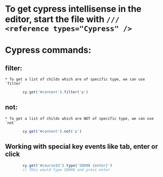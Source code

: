 # To get cypress intellisense in the editor, start the file with `/// <reference types="Cypress" />`

# Cypress commands:

## filter: 
    * To get a list of childs which are of specific type, we can use `filter`
```javascript
        cy.get('#content').filter('p')
```
## not: 
    * To get a list of childs which are NOT of specific type, we can use `not`
```javascript
        cy.get('#content').not('p')
```
## Working with special key events like tab, enter or click
```javascript
        cy.get('#courseId').type('SD098 {enter}')  
        // THis would type SD098 and press enter
```
